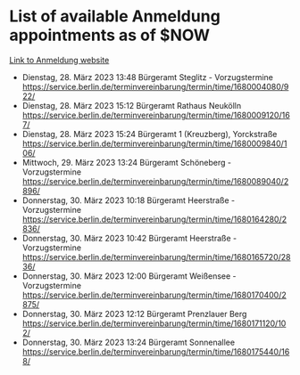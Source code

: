 # List of available Anmeldung appointments as of $NOW
[Link to Anmeldung website](https://service.berlin.de/terminvereinbarung/termin/tag.php?termin=1&anliegen[]=120686&dienstleisterlist=122210,122217,327316,122219,327312,122227,327314,122231,327346,122243,327348,122254,122252,329742,122260,329745,122262,329748,122271,327278,122273,327274,122277,327276,330436,122280,327294,122282,327290,122284,327292,122291,327270,122285,327266,122286,327264,122296,327268,150230,329760,122297,327286,122294,327284,122312,329763,122314,329775,122304,327330,122311,327334,122309,327332,317869,122281,327352,122279,329772,122283,122276,327324,122274,327326,122267,329766,122246,327318,122251,327320,122257,327322,122208,327298,122226,327300&herkunft=http%3A%2F%2Fservice.berlin.de%2Fdienstleistung%2F120686%2F)
- Dienstag, 28. März 2023 13:48 Bürgeramt Steglitz - Vorzugstermine https://service.berlin.de/terminvereinbarung/termin/time/1680004080/922/
- Dienstag, 28. März 2023 15:12 Bürgeramt Rathaus Neukölln https://service.berlin.de/terminvereinbarung/termin/time/1680009120/167/
- Dienstag, 28. März 2023 15:24 Bürgeramt 1 (Kreuzberg), Yorckstraße https://service.berlin.de/terminvereinbarung/termin/time/1680009840/106/
- Mittwoch, 29. März 2023 13:24 Bürgeramt Schöneberg - Vorzugstermine https://service.berlin.de/terminvereinbarung/termin/time/1680089040/2896/
- Donnerstag, 30. März 2023 10:18 Bürgeramt Heerstraße - Vorzugstermine https://service.berlin.de/terminvereinbarung/termin/time/1680164280/2836/
- Donnerstag, 30. März 2023 10:42 Bürgeramt Heerstraße - Vorzugstermine https://service.berlin.de/terminvereinbarung/termin/time/1680165720/2836/
- Donnerstag, 30. März 2023 12:00 Bürgeramt Weißensee - Vorzugstermine https://service.berlin.de/terminvereinbarung/termin/time/1680170400/2875/
- Donnerstag, 30. März 2023 12:12 Bürgeramt Prenzlauer Berg https://service.berlin.de/terminvereinbarung/termin/time/1680171120/102/
- Donnerstag, 30. März 2023 13:24 Bürgeramt Sonnenallee https://service.berlin.de/terminvereinbarung/termin/time/1680175440/168/
